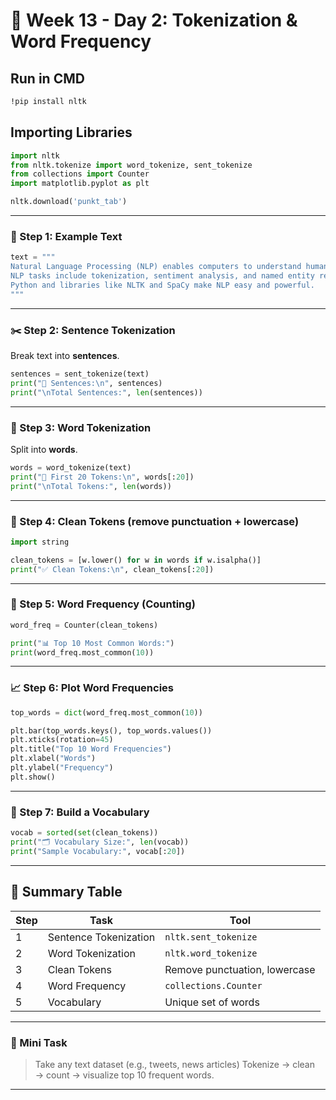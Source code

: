 # 🧠 Week 13 - Day 2: Tokenization & Word Frequency

## Run in CMD 
```cmd
!pip install nltk
```
## Importing Libraries

```python
import nltk
from nltk.tokenize import word_tokenize, sent_tokenize
from collections import Counter
import matplotlib.pyplot as plt

nltk.download('punkt_tab')
```

---

### 🧾 Step 1: Example Text

```python
text = """
Natural Language Processing (NLP) enables computers to understand human language.
NLP tasks include tokenization, sentiment analysis, and named entity recognition.
Python and libraries like NLTK and SpaCy make NLP easy and powerful.
"""
```

---

### ✂️ Step 2: Sentence Tokenization

Break text into **sentences**.

```python
sentences = sent_tokenize(text)
print("🔹 Sentences:\n", sentences)
print("\nTotal Sentences:", len(sentences))
```

---

### 🔡 Step 3: Word Tokenization

Split into **words**.

```python
words = word_tokenize(text)
print("🔹 First 20 Tokens:\n", words[:20])
print("\nTotal Tokens:", len(words))
```

---

### 🧹 Step 4: Clean Tokens (remove punctuation + lowercase)

```python
import string

clean_tokens = [w.lower() for w in words if w.isalpha()]
print("✅ Clean Tokens:\n", clean_tokens[:20])
```

---

### 🔢 Step 5: Word Frequency (Counting)

```python
word_freq = Counter(clean_tokens)

print("📊 Top 10 Most Common Words:")
print(word_freq.most_common(10))
```

---

### 📈 Step 6: Plot Word Frequencies

```python
top_words = dict(word_freq.most_common(10))

plt.bar(top_words.keys(), top_words.values())
plt.xticks(rotation=45)
plt.title("Top 10 Word Frequencies")
plt.xlabel("Words")
plt.ylabel("Frequency")
plt.show()
```

---

### 🧩 Step 7: Build a Vocabulary

```python
vocab = sorted(set(clean_tokens))
print("🗂️ Vocabulary Size:", len(vocab))
print("Sample Vocabulary:", vocab[:20])
```

---

## 🧠 Summary Table

| Step | Task                  | Tool                          |
| ---- | --------------------- | ----------------------------- |
| 1    | Sentence Tokenization | `nltk.sent_tokenize`          |
| 2    | Word Tokenization     | `nltk.word_tokenize`          |
| 3    | Clean Tokens          | Remove punctuation, lowercase |
| 4    | Word Frequency        | `collections.Counter`         |
| 5    | Vocabulary            | Unique set of words           |

---

### 🏁 Mini Task

> Take any text dataset (e.g., tweets, news articles)
> Tokenize → clean → count → visualize top 10 frequent words.

---
